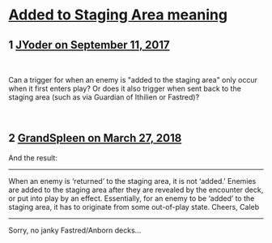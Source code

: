 # [Added to Staging Area meaning](https://community.fantasyflightgames.com/topic/258460-added-to-staging-area-meaning/)

## 1 [JYoder on September 11, 2017](https://community.fantasyflightgames.com/topic/258460-added-to-staging-area-meaning/?do=findComment&comment=2978905)

 

Can a trigger for when an enemy is "added to the staging area" only occur when it first enters play? Or does it also trigger when sent back to the staging area (such as via Guardian of Ithilien or Fastred)?

 

## 2 [GrandSpleen on March 27, 2018](https://community.fantasyflightgames.com/topic/258460-added-to-staging-area-meaning/?do=findComment&comment=3262755)

And the result: 

-----------


When an enemy is ‘returned’ to the staging area, it is not ‘added.’ Enemies are added to the staging area after they are revealed by the encounter deck, or put into play by an effect. Essentially, for an enemy to be ‘added’ to the staging area, it has to originate from some out-of-play state.
Cheers,
Caleb

------------

Sorry, no janky Fastred/Anborn decks...

